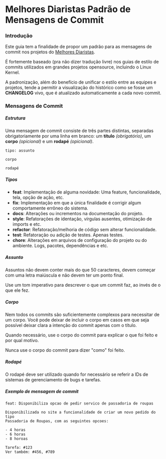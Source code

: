 # Melhores Diaristas Padrão de Mensagens de Commit

### Introdução

Este guia tem a finalidade de propor um padrão para as mensagens de commit nos 
projetos do [Melhores Diaristas](https://www.melhoresdiaristas.com.br).

É fortemente baseado (pra não dizer tradução livre) nos guias de estilo de 
commits utilizados em grandes projetos opensource, incluindo o Linux Kernel.

A padronização, além do benefício de unificar o estilo entre as equipes e 
projetos, tende a permitir a visualização do histórico como se fosse um 
**CHANGELOG** vivo, que é atualizado automaticamente a cada novo commit.

### Mensagens de Commit

##### Estrutura

Uma mensagem de commit consiste de três partes distintas, separadas 
obrigatoriamente por uma linha em branco: um **título** *(obrigatório)*, um 
**corpo** *(opicional)* e um **rodapé** *(opicional)*. 

```
tipo: assunto

corpo

rodapé
```

##### Tipos

- **feat**: Implementação de alguma novidade: Uma feature, funcionalidade, tela, 
opção de ação, etc.
- **fix**: Implementação em que a única finalidade é corrigir algum comportamente 
errôneo do sistema.
- **docs**: Alterações ou incrementos na documentação do projeto.
- **style**: Refatorações de identação, vírgulas ausentes, otimização de imports 
e etc.
- **refactor**: Refatoração/melhoria de código sem alterar funcionalidade.
- **test**: Refatoração ou adição de testes. Apenas testes.
- **chore**: Alterações em arquivos de configuração do projeto ou do ambiente. 
Logs, pacotes, dependências e etc.


##### Assunto

Assuntos não devem conter mais do que 50 caracteres, devem começar com uma 
letra maiúscula e não devem ter um ponto final.

Use um tom imperativo para descrever o que um commit faz, ao invés de o que 
ele fez.

##### Corpo

Nem todos os commits são suficientemente complexos para necessitar de um corpo.
Você pode deixar de incluir o corpo em casos em que seja possível deixar clara 
a intenção do commit apenas com o título.

Quando necessário, use o corpo do commit para explicar o que foi feito e por
qual motivo. 

Nunca use o corpo do commit para dizer "como" foi feito.

##### Rodapé

O rodapé deve ser utilizado quando for necessário se referir a IDs de sistemas
de gerenciamento de bugs e tarefas.

##### Exemplo de mensagem de commit

```
feat: Disponibiliza opcao de pedir servico de passadoria de roupas

Disponibilizada no site a funcionalidade de criar um novo pedido do tipo
Passadoria de Roupas, com as seguintes opcoes:

- 4 horas
- 6 horas
- 8 horoas

Tarefa: #123
Ver também: #456, #789
```
